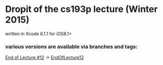 # Dropit of the cs193p lecture (Winter 2015)

written in Xcode 6.1.1 for iOS8.1+


### various versions are available via branches and tags:

[End of Lecture #12](http://cs193p.m2m.at/cs193p-lecture-12-dynamic-animation-winter-2015/) -> [EndOfLecture12](https://github.com/m2mtech/dropit-2015/tree/EndOfLecture12)